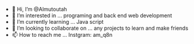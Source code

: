 - 👋 Hi, I’m @Almutoutah
- 👀 I’m interested in ... programing and back end web development 
- 🌱 I’m currently learning ... Java script
- 💞️ I’m looking to collaborate on ... any projects to learn and make friends
- 📫 How to reach me ... Instgram: am_q8n 

<!---
Almutoutah/Almutoutah is a ✨ special ✨ repository because its `README.md` (this file) appears on your GitHub profile.
You can click the Preview link to take a look at your changes.
--->
